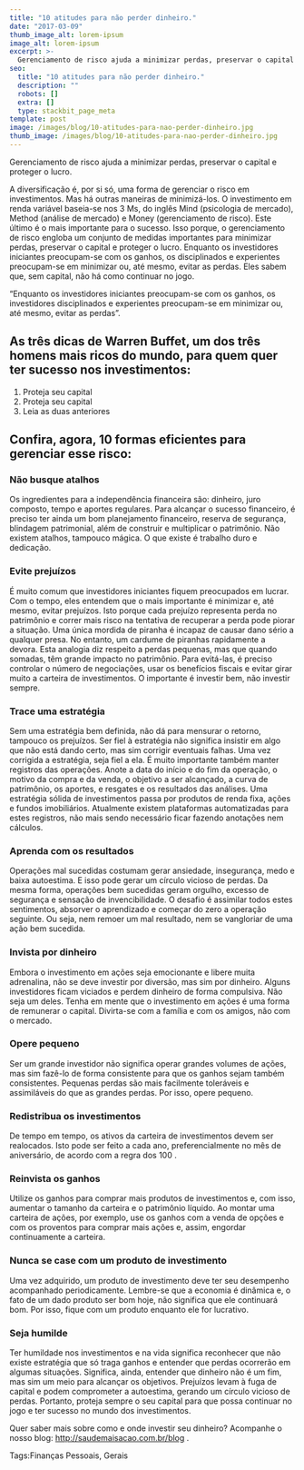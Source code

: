 ```yaml
---
title: "10 atitudes para não perder dinheiro."
date: "2017-03-09"
thumb_image_alt: lorem-ipsum
image_alt: lorem-ipsum
excerpt: >-
  Gerenciamento de risco ajuda a minimizar perdas, preservar o capital e proteger o lucro.
seo:
  title: "10 atitudes para não perder dinheiro."
  description: ""
  robots: []
  extra: []
  type: stackbit_page_meta
template: post
image: /images/blog/10-atitudes-para-nao-perder-dinheiro.jpg
thumb_image: /images/blog/10-atitudes-para-nao-perder-dinheiro.jpg
---
```


Gerenciamento de risco ajuda a minimizar perdas, preservar o capital e proteger o lucro.

A diversificação é, por si só, uma forma de gerenciar o risco em investimentos. Mas há outras maneiras de minimizá-los. O investimento em renda variável baseia-se nos 3 Ms, do inglês Mind (psicologia de mercado), Method (análise de mercado) e Money (gerenciamento de risco). Este último é o mais importante para o sucesso. Isso porque, o gerenciamento de risco engloba um conjunto de medidas importantes para minimizar perdas, preservar o capital e proteger o lucro. Enquanto os investidores iniciantes preocupam-se com os ganhos, os disciplinados e experientes preocupam-se em minimizar ou, até mesmo, evitar as perdas. Eles sabem que, sem capital, não há como continuar no jogo.

“Enquanto os investidores iniciantes preocupam-se com os ganhos, os investidores disciplinados e experientes preocupam-se em minimizar ou, até mesmo, evitar as perdas”.

## As três dicas de Warren Buffet, um dos três homens mais ricos do mundo, para quem quer ter sucesso nos investimentos:

1. Proteja seu capital
2. Proteja seu capital
3. Leia as duas anteriores

## Confira, agora, 10 formas eficientes para gerenciar esse risco:

### Não busque atalhos

Os ingredientes para a independência financeira são: dinheiro, juro composto, tempo e aportes regulares. Para alcançar o sucesso financeiro, é preciso ter ainda um bom planejamento financeiro, reserva de segurança, blindagem patrimonial, além de construir e multiplicar o patrimônio. Não existem atalhos, tampouco mágica. O que existe é trabalho duro e dedicação.

### Evite prejuízos

É muito comum que investidores iniciantes fiquem preocupados em lucrar. Com o tempo, eles entendem que o mais importante é minimizar e, até mesmo, evitar prejuízos. Isto porque cada prejuízo representa perda no patrimônio e correr mais risco na tentativa de recuperar a perda pode piorar a situação. Uma única mordida de piranha é incapaz de causar dano sério a qualquer presa. No entanto, um cardume de piranhas rapidamente a devora. Esta analogia diz respeito a perdas pequenas, mas que quando somadas, têm grande impacto no patrimônio. Para evitá-las, é preciso controlar o número de negociações, usar os benefícios fiscais e evitar girar muito a carteira de investimentos. O importante é investir bem, não investir sempre.

### Trace uma estratégia

Sem uma estratégia bem definida, não dá para mensurar o retorno, tampouco os prejuízos. Ser fiel à estratégia não significa insistir em algo que não está dando certo, mas sim corrigir eventuais falhas. Uma vez corrigida a estratégia, seja fiel a ela. É muito importante também manter registros das operações. Anote a data do início e do fim da operação, o motivo da compra e da venda, o objetivo a ser alcançado, a curva de patrimônio, os aportes, e resgates e os resultados das análises. Uma estratégia sólida de investimentos passa por produtos de renda fixa, ações e fundos imobiliários. Atualmente existem plataformas automatizadas para estes registros, não mais sendo necessário ficar fazendo anotações nem cálculos.

### Aprenda com os resultados

Operações mal sucedidas costumam gerar ansiedade, insegurança, medo e baixa autoestima. E isso pode gerar um círculo vicioso de perdas. Da mesma forma, operações bem sucedidas geram orgulho, excesso de segurança e sensação de invencibilidade. O desafio é assimilar todos estes sentimentos, absorver o aprendizado e começar do zero a operação seguinte. Ou seja, nem remoer um mal resultado, nem se vangloriar de uma ação bem sucedida.

### Invista por dinheiro

Embora o investimento em ações seja emocionante e libere muita adrenalina, não se deve investir por diversão, mas sim por dinheiro. Alguns investidores ficam viciados e perdem dinheiro de forma compulsiva. Não seja um deles. Tenha em mente que o investimento em ações é uma forma de remunerar o capital. Divirta-se com a família e com os amigos, não com o mercado.

### Opere pequeno

Ser um grande investidor não significa operar grandes volumes de ações, mas sim fazê-lo de forma consistente para que os ganhos sejam também consistentes. Pequenas perdas são mais facilmente toleráveis e assimiláveis do que as grandes perdas. Por isso, opere pequeno.

### Redistribua os investimentos

De tempo em tempo, os ativos da carteira de investimentos devem ser realocados. Isto pode ser feito a cada ano, preferencialmente no mês de aniversário, de acordo com a regra dos 100 .

### Reinvista os ganhos

Utilize os ganhos para comprar mais produtos de investimentos e, com isso, aumentar o tamanho da carteira e o patrimônio líquido. Ao montar uma carteira de ações, por exemplo, use os ganhos com a venda de opções e com os proventos para comprar mais ações e, assim, engordar continuamente a carteira.

### Nunca se case com um produto de investimento

Uma vez adquirido, um produto de investimento deve ter seu desempenho acompanhado periodicamente. Lembre-se que a economia é dinâmica e, o fato de um dado produto ser bom hoje, não significa que ele continuará bom. Por isso, fique com um produto enquanto ele for lucrativo.

### Seja humilde

Ter humildade nos investimentos e na vida significa reconhecer que não existe estratégia que só traga ganhos e entender que perdas ocorrerão em algumas situações. Significa, ainda, entender que dinheiro não é um fim, mas sim um meio para alcançar os objetivos.
Prejuízos levam à fuga de capital e podem comprometer a autoestima, gerando um círculo vicioso de perdas. Portanto, proteja sempre o seu capital para que possa continuar no jogo e ter sucesso no mundo dos investimentos.

Quer saber mais sobre como e onde investir seu dinheiro? Acompanhe o nosso blog: http://saudemaisacao.com.br/blog .

Tags:Finanças Pessoais, Gerais
